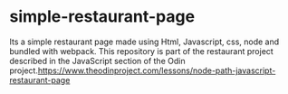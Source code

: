 # simple-restaurant-page
Its a simple restaurant page made using Html, Javascript, css, node and bundled with webpack. This repository is part of the restaurant project described in the JavaScript section of the Odin project.https://www.theodinproject.com/lessons/node-path-javascript-restaurant-page
